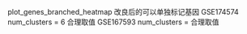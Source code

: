 plot_genes_branched_heatmap 改良后的可以单独标记基因
GSE174574 num_clusters = 6 合理取值
GSE167593 num_clusters =  合理取值
 
